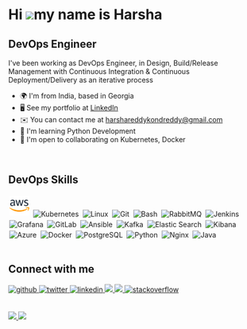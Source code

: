 Hi ![](https://user-images.githubusercontent.com/18350557/176309783-0785949b-9127-417c-8b55-ab5a4333674e.gif)my name is Harsha
==============================================================================================================================

DevOps Engineer
---------------

I've been working as DevOps Engineer, in Design, Build/Release Management with Continuous Integration & Continuous Deployment/Delivery as an iterative process

* 🌍  I'm from India, based in Georgia
* 🖥️  See my portfolio at [LinkedIn](http://linkedin.com/in/harsha0611/)
* ✉️  You can contact me at [harshareddykondreddy@gmail.com](mailto:harshareddykondreddy@gmail.com)
* 🧠  I'm learning Python Development
* 🤝  I'm open to collaborating on Kubernetes, Docker


<br/>

## DevOps Skills
<div align="left">  
<img style="margin: 2px" src="https://raw.githubusercontent.com/samloh84/svg-devops-logos/master/logos_aws.svg" alt="AWS" height="40" />  
<img style="margin: 2px" src="https://profilinator.rishav.dev/skills-assets/kubernetes-icon.svg" alt="Kubernetes" height="40" />  
<img style="margin: 2px" src="https://profilinator.rishav.dev/skills-assets/linux-original.svg" alt="Linux" height="40" />  
<img style="margin: 2px" src="https://profilinator.rishav.dev/skills-assets/git-scm-icon.svg" alt="Git" height="40" />  
<img style="margin: 2px" src="https://profilinator.rishav.dev/skills-assets/gnu_bash-icon.svg" alt="Bash" height="40" />  
<img style="margin: 2px" src="https://profilinator.rishav.dev/skills-assets/rabbitmq-icon.svg" alt="RabbitMQ" height="40" />  
<img style="margin: 2px" src="https://profilinator.rishav.dev/skills-assets/jenkins-icon.svg" alt="Jenkins" height="40" />  
<img style="margin: 2px" src="https://profilinator.rishav.dev/skills-assets/grafana.png" alt="Grafana" height="40" />  
<img style="margin: 2px" src="https://profilinator.rishav.dev/skills-assets/gitlab.svg" alt="GitLab" height="40" />  
<img style="margin: 2px" src="https://profilinator.rishav.dev/skills-assets/ansible.png" alt="Ansible" height="40" />  
<img style="margin: 2px" src="https://profilinator.rishav.dev/skills-assets/apache_kafka-icon.svg" alt="Kafka" height="40" />  
<img style="margin: 2px" src="https://profilinator.rishav.dev/skills-assets/elasticsearch.png" alt="Elastic Search" height="40" />  
<img style="margin: 2px" src="https://profilinator.rishav.dev/skills-assets/kibana.png" alt="Kibana" height="40" />  
<img style="margin: 2px" src="https://profilinator.rishav.dev/skills-assets/microsoft_azure-icon.svg" alt="Azure" height="40" />  
<img style="margin: 2px" src="https://profilinator.rishav.dev/skills-assets/docker-original-wordmark.svg" alt="Docker" height="40" />  
<img style="margin: 2px" src="https://profilinator.rishav.dev/skills-assets/postgresql-original-wordmark.svg" alt="PostgreSQL" height="40" />  
<img style="margin: 2px" src="https://profilinator.rishav.dev/skills-assets/python-original.svg" alt="Python" height="40" />  
<img style="margin: 2px" src="https://profilinator.rishav.dev/skills-assets/nginx-original.svg" alt="Nginx" height="40" />  
<img style="margin: 2px" src="https://profilinator.rishav.dev/skills-assets/java-original-wordmark.svg" alt="Java" height="40" />  
</div>

</td></tr></table>  

<br/>  

## Connect with me  
<div align="left">
<a href="https://github.com/harshakondreddy" target="_blank">
<img src=https://img.shields.io/badge/github-%2324292e.svg?&style=for-the-badge&logo=github&logoColor=white alt=github style="margin-bottom: 5px;" />
</a>
<a href="https://twitter.com/kondreddyharsha" target="_blank">
<img src=https://img.shields.io/badge/twitter-%2300acee.svg?&style=for-the-badge&logo=twitter&logoColor=white alt=twitter style="margin-bottom: 5px;" />
</a>
<a href="https://www.linkedin.com/in/harsha0611/" target="_blank">
<img src=https://img.shields.io/badge/linkedin-%231E77B5.svg?&style=for-the-badge&logo=linkedin&logoColor=white alt=linkedin style="margin-bottom: 5px;" />
</a>
<a href="https://www.twitter.com/kondreddyharsha" target="_blank" rel="noreferrer"><img
src="https://img.shields.io/twitter/follow/kondreddyharsha?logo=twitter&style=for-the-badge&color=3382ed&labelColor=ffffff" />
</a>
<a href="https://www.twitch.tv/harsha_kondreddy" target="_blank" rel="noreferrer"><img
src="https://img.shields.io/twitch/status/harsha_kondreddy?logo=twitchsx&style=for-the-badge&color=3382ed&labelColor=ffffff&label=TWITCH+STATUS" />
</a>  
<a href="https://stackoverflow.com/users/19482210/harsha" target="_blank">
<img src=https://img.shields.io/badge/stackoverflow-%23F28032.svg?&style=for-the-badge&logo=stackoverflow&logoColor=white alt=stackoverflow style="margin-bottom: 5px;" />
</div>

<br/>

<a href="https://www.twitter.com/kondreddyharsha" target="_blank" rel="noreferrer"><img
src="https://img.shields.io/twitter/follow/kondreddyharsha?logo=twitter&style=for-the-badge&color=3382ed&labelColor=ffffff" />
</a>
<a href="https://www.twitch.tv/harsha_kondreddy" target="_blank" rel="noreferrer"><img
src="https://img.shields.io/twitch/status/harsha_kondreddy?logo=twitchsx&style=for-the-badge&color=3382ed&labelColor=ffffff&label=TWITCH+STATUS" />
</a>

<br/>


